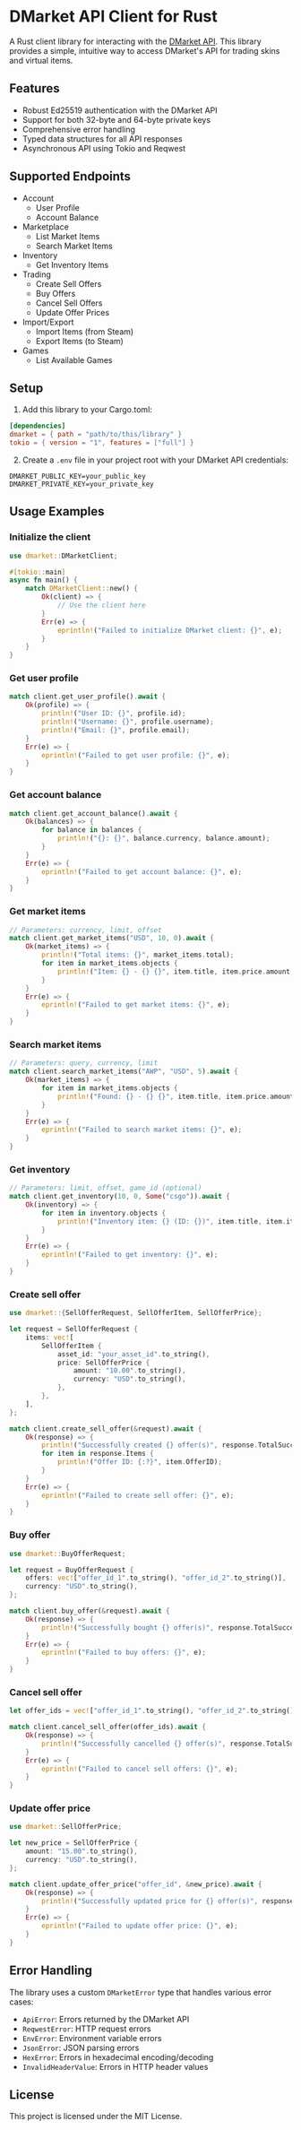 # DMarket API Client for Rust

A Rust client library for interacting with the [DMarket API](https://docs.dmarket.com/v1/swagger.html). This library provides a simple, intuitive way to access DMarket's API for trading skins and virtual items.

## Features

- Robust Ed25519 authentication with the DMarket API
- Support for both 32-byte and 64-byte private keys
- Comprehensive error handling
- Typed data structures for all API responses
- Asynchronous API using Tokio and Reqwest

## Supported Endpoints

- Account
  - User Profile
  - Account Balance
- Marketplace
  - List Market Items
  - Search Market Items
- Inventory
  - Get Inventory Items
- Trading
  - Create Sell Offers
  - Buy Offers
  - Cancel Sell Offers
  - Update Offer Prices
- Import/Export
  - Import Items (from Steam)
  - Export Items (to Steam)
- Games
  - List Available Games

## Setup

1. Add this library to your Cargo.toml:

```toml
[dependencies]
dmarket = { path = "path/to/this/library" }
tokio = { version = "1", features = ["full"] }
```

2. Create a `.env` file in your project root with your DMarket API credentials:

```
DMARKET_PUBLIC_KEY=your_public_key
DMARKET_PRIVATE_KEY=your_private_key
```

## Usage Examples

### Initialize the client

```rust
use dmarket::DMarketClient;

#[tokio::main]
async fn main() {
    match DMarketClient::new() {
        Ok(client) => {
            // Use the client here
        }
        Err(e) => {
            eprintln!("Failed to initialize DMarket client: {}", e);
        }
    }
}
```

### Get user profile

```rust
match client.get_user_profile().await {
    Ok(profile) => {
        println!("User ID: {}", profile.id);
        println!("Username: {}", profile.username);
        println!("Email: {}", profile.email);
    }
    Err(e) => {
        eprintln!("Failed to get user profile: {}", e);
    }
}
```

### Get account balance

```rust
match client.get_account_balance().await {
    Ok(balances) => {
        for balance in balances {
            println!("{}: {}", balance.currency, balance.amount);
        }
    }
    Err(e) => {
        eprintln!("Failed to get account balance: {}", e);
    }
}
```

### Get market items

```rust
// Parameters: currency, limit, offset
match client.get_market_items("USD", 10, 0).await {
    Ok(market_items) => {
        println!("Total items: {}", market_items.total);
        for item in market_items.objects {
            println!("Item: {} - {} {}", item.title, item.price.amount, item.price.currency);
        }
    }
    Err(e) => {
        eprintln!("Failed to get market items: {}", e);
    }
}
```

### Search market items

```rust
// Parameters: query, currency, limit
match client.search_market_items("AWP", "USD", 5).await {
    Ok(market_items) => {
        for item in market_items.objects {
            println!("Found: {} - {} {}", item.title, item.price.amount, item.price.currency);
        }
    }
    Err(e) => {
        eprintln!("Failed to search market items: {}", e);
    }
}
```

### Get inventory

```rust
// Parameters: limit, offset, game_id (optional)
match client.get_inventory(10, 0, Some("csgo")).await {
    Ok(inventory) => {
        for item in inventory.objects {
            println!("Inventory item: {} (ID: {})", item.title, item.item_id);
        }
    }
    Err(e) => {
        eprintln!("Failed to get inventory: {}", e);
    }
}
```

### Create sell offer

```rust
use dmarket::{SellOfferRequest, SellOfferItem, SellOfferPrice};

let request = SellOfferRequest {
    items: vec![
        SellOfferItem {
            asset_id: "your_asset_id".to_string(),
            price: SellOfferPrice {
                amount: "10.00".to_string(),
                currency: "USD".to_string(),
            },
        },
    ],
};

match client.create_sell_offer(&request).await {
    Ok(response) => {
        println!("Successfully created {} offer(s)", response.TotalSucceed);
        for item in response.Items {
            println!("Offer ID: {:?}", item.OfferID);
        }
    }
    Err(e) => {
        eprintln!("Failed to create sell offer: {}", e);
    }
}
```

### Buy offer

```rust
use dmarket::BuyOfferRequest;

let request = BuyOfferRequest {
    offers: vec!["offer_id_1".to_string(), "offer_id_2".to_string()],
    currency: "USD".to_string(),
};

match client.buy_offer(&request).await {
    Ok(response) => {
        println!("Successfully bought {} offer(s)", response.TotalSucceed);
    }
    Err(e) => {
        eprintln!("Failed to buy offers: {}", e);
    }
}
```

### Cancel sell offer

```rust
let offer_ids = vec!["offer_id_1".to_string(), "offer_id_2".to_string()];

match client.cancel_sell_offer(offer_ids).await {
    Ok(response) => {
        println!("Successfully cancelled {} offer(s)", response.TotalSucceed);
    }
    Err(e) => {
        eprintln!("Failed to cancel sell offers: {}", e);
    }
}
```

### Update offer price

```rust
use dmarket::SellOfferPrice;

let new_price = SellOfferPrice {
    amount: "15.00".to_string(),
    currency: "USD".to_string(),
};

match client.update_offer_price("offer_id", &new_price).await {
    Ok(response) => {
        println!("Successfully updated price for {} offer(s)", response.TotalSucceed);
    }
    Err(e) => {
        eprintln!("Failed to update offer price: {}", e);
    }
}
```

## Error Handling

The library uses a custom `DMarketError` type that handles various error cases:

- `ApiError`: Errors returned by the DMarket API
- `ReqwestError`: HTTP request errors
- `EnvError`: Environment variable errors
- `JsonError`: JSON parsing errors
- `HexError`: Errors in hexadecimal encoding/decoding
- `InvalidHeaderValue`: Errors in HTTP header values

## License

This project is licensed under the MIT License.
